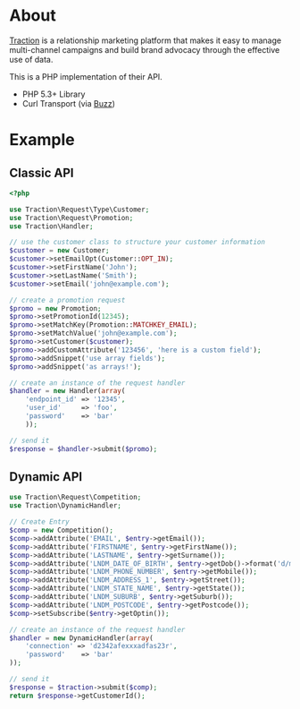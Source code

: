 # About

[Traction][1] is a relationship marketing platform that makes it easy to manage multi-channel campaigns and build brand advocacy through the effective use of data.

This is a PHP implementation of their API.

* PHP 5.3+ Library
* Curl Transport (via [Buzz][2])

# Example

## Classic API

```php
<?php

use Traction\Request\Type\Customer;
use Traction\Request\Promotion;
use Traction\Handler;

// use the customer class to structure your customer information
$customer = new Customer;
$customer->setEmailOpt(Customer::OPT_IN);
$customer->setFirstName('John');
$customer->setLastName('Smith');
$customer->setEmail('john@example.com');

// create a promotion request
$promo = new Promotion;
$promo->setPromotionId(12345);
$promo->setMatchKey(Promotion::MATCHKEY_EMAIL);
$promo->setMatchValue('john@example.com');
$promo->setCustomer($customer);
$promo->addCustomAttribute('123456', 'here is a custom field');
$promo->addSnippet('use array fields');
$promo->addSnippet('as arrays!');

// create an instance of the request handler
$handler = new Handler(array(
    'endpoint_id' => '12345',
    'user_id'     => 'foo',
    'password'    => 'bar'
    ));

// send it
$response = $handler->submit($promo);
```

## Dynamic API

```php
use Traction\Request\Competition;
use Traction\DynamicHandler;

// Create Entry
$comp = new Competition();
$comp->addAttribute('EMAIL', $entry->getEmail());
$comp->addAttribute('FIRSTNAME', $entry->getFirstName());
$comp->addAttribute('LASTNAME', $entry->getSurname());
$comp->addAttribute('LNDM_DATE_OF_BIRTH', $entry->getDob()->format('d/m/Y'));
$comp->addAttribute('LNDM_PHONE_NUMBER', $entry->getMobile());
$comp->addAttribute('LNDM_ADDRESS_1', $entry->getStreet());
$comp->addAttribute('LNDM_STATE_NAME', $entry->getState());
$comp->addAttribute('LNDM_SUBURB', $entry->getSuburb());
$comp->addAttribute('LNDM_POSTCODE', $entry->getPostcode());
$comp->setSubscribe($entry->getOptin());

// create an instance of the request handler
$handler = new DynamicHandler(array(
    'connection' => 'd2342afexxxadfas23r',
    'password'    => 'bar'
));

// send it
$response = $traction->submit($comp);
return $response->getCustomerId();
```

[1]: http://traction-digital.com
[2]: https://github.com/kriswallsmith/Buzz
